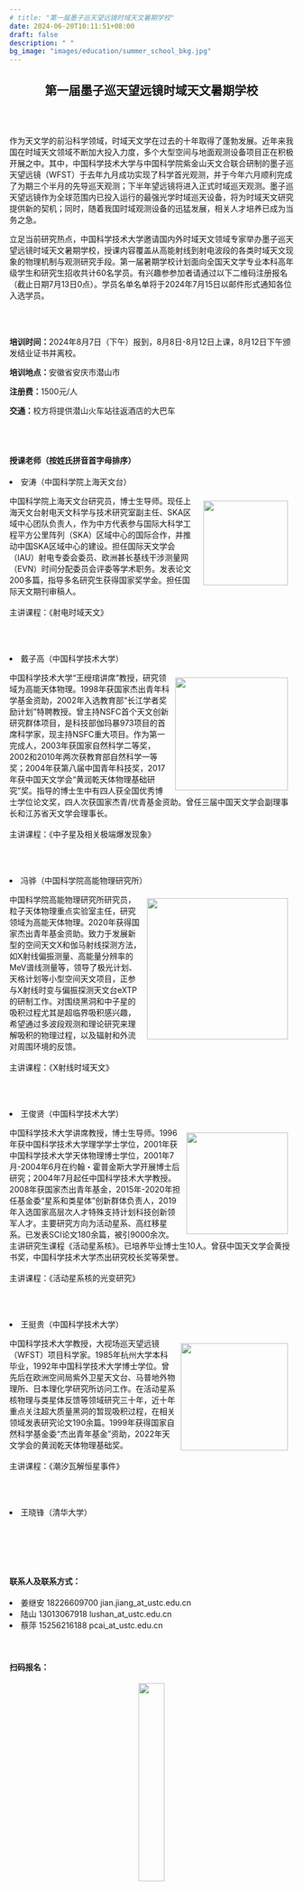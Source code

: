 ```yaml
---
# title: "第一届墨子巡天望远镜时域天文暑期学校"
date: 2024-06-20T10:11:51+08:00
draft: false
description: " "
bg_image: "images/education/summer_school_bkg.jpg"
---
```


## <center> 第一届墨子巡天望远镜时域天文暑期学校</center>

<br></br>

<p class="f12 indent" > 作为天文学的前沿科学领域，时域天文学在过去的十年取得了蓬勃发展。近年来我国在时域天文领域不断加大投入力度，多个大型空间与地面观测设备项目正在积极开展之中。其中，中国科学技术大学与中国科学院紫金山天文合联合研制的墨子巡天望远镜（WFST）于去年九月成功实现了科学首光观测，并于今年六月顺利完成了为期三个半月的先导巡天观测；下半年望远镜将进入正式时域巡天观测。墨子巡天望远镜作为全球范围内已投入运行的最强光学时域巡天设备，将为时域天文研究提供新的契机；同时，随着我国时域观测设备的迅猛发展，相关人才培养已成为当务之急。

立足当前研究热点，中国科学技术大学邀请国内外时域天文领域专家举办墨子巡天望远镜时域天文暑期学校，授课内容覆盖从高能射线到射电波段的各类时域天文现象的物理机制与观测研究手段。第一届暑期学校计划面向全国天文学专业本科高年级学生和研究生招收共计60名学员。有兴趣参参加者请通过以下二维码注册报名（截止日期7月13日0点）。学员名单名单将于2024年7月15日以邮件形式通知各位入选学员。</p>
<br></br>


<p class="f12"><b>培训时间：</b>2024年8月7日（下午）报到，8月8日-8月12日上课，8月12日下午颁发结业证书并离校。</p>

<p class="f12"><b>培训地点：</b>安徽省安庆市潜山市</p>

<p class="f12"><b>注册费：</b>1500元/人</p>


<p class="f12"><b>交通：</b>校方将提供潜山火车站往返酒店的大巴车</p>

<br></br>

#### <p class="f12"><b>授课老师（按姓氏拼音首字母排序）</b></p>

<li> 安涛（中国科学院上海天文台） </li>

<p style="width:100%;">
    <img src="/images/education/teachers/at.png" align="right" width=150px hspace="10" vspace="10">
     <p class="f12 indent" > 中国科学院上海天文台研究员，博士生导师。现任上海天文台射电天文科学与技术研究室副主任、SKA区域中心团队负责人，作为中方代表参与国际大科学工程平方公里阵列（SKA）区域中心的国际合作，并推动中国SKA区域中心的建设。担任国际天文学会（IAU）射电专委会委员、欧洲甚长基线干涉测量网（EVN）时间分配委员会评委等学术职务。发表论文200多篇，指导多名研究生获得国家奖学金。担任国际天文期刊审稿人。
<br></br>
    主讲课程：《射电时域天文》
    </p>
</p>

<br></br>

<li> 戴子高（中国科学技术大学） </li>

<p style="width:100%;">
    <img src="/images/education/teachers/dzg.png" align="right" width=200px hspace="10" vspace="10">
    <p class="f12 indent" >中国科学技术大学“王绶琯讲席”教授，研究领域为高能天体物理。1998年获国家杰出青年科学基金资助，2002年入选教育部“长江学者奖励计划”特聘教授。曾主持NSFC首个天文创新研究群体项目，是科技部伽玛暴973项目的首席科学家，现主持NSFC重大项目。作为第一完成人，2003年获国家自然科学二等奖，2002和2010年两次获教育部自然科学一等奖；2004年获第八届中国青年科技奖，2017年获中国天文学会“黄润乾天体物理基础研究”奖。指导的博士生中有四人获全国优秀博士学位论文奖，四人次获国家杰青/优青基金资助。曾任三届中国天文学会副理事长和江苏省天文学会理事长。
<br></br>
    主讲课程：《中子星及相关极端爆发现象》
    </p>
</p>

<br></br>

<li> 冯骅（中国科学院高能物理研究所）</li>

<p style="width:100%;">
    <img src="/images/education/teachers/fy.png" align="right" width=250px hspace="10" vspace="8">
      <p class="f12 indent" > 中国科学院高能物理研究所研究员，粒子天体物理重点实验室主任，研究领域为高能天体物理。2020年获得国家杰出青年基金资助。致力于发展新型的空间天文X和伽马射线探测方法，如X射线偏振测量、高能量分辨率的MeV谱线测量等，领导了极光计划、天格计划等小型空间天文项目，正参与X射线时变与偏振探测天文台eXTP的研制工作。对围绕黑洞和中子星的吸积过程尤其是超临界吸积感兴趣，希望通过多波段观测和理论研究来理解吸积的物理过程，以及辐射和外流对周围环境的反馈。
<br></br>
   主讲课程：《X射线时域天文》
    </p>
</p>

<br></br>

<li> 王俊贤（中国科学技术大学）</li>

<p style="width:100%;">
    <img src="/images/education/teachers/wjx.png" align="right" width=180px hspace="10" vspace="10">
   <p class="f12 indent" >中国科学技术大学讲席教授，博士生导师。1996年获中国科学技术大学理学学士学位，2001年获中国科学技术大学天体物理博士学位，2001年7月-2004年6月在约翰・霍普金斯大学开展博士后研究；2004年7月起任中国科学技术大学教授。2008年获国家杰出青年基金，2015年-2020年担任基金委“星系和类星体”创新群体负责人，2019年入选国家高层次人才特殊支持计划科技创新领军人才。主要研究方向为活动星系、高红移星系。已发表SCI论文180余篇，被引9000余次。主讲研究生课程《活动星系核》。已培养毕业博士生10人。曾获中国天文学会黄授书奖，中国科学技术大学杰出研究校长奖等荣誉。
<br></br>
   主讲课程：《活动星系核的光变研究》
   </p>
</p>

<br></br>

<li> 王挺贵（中国科学技术大学）</li>

<p style="width:100%;">
    <img src="/images/education/teachers/wtg.png" align="right" width=190px hspace="10" vspace="10">
  <p class="f12 indent" >中国科学技术大学教授，大视场巡天望远镜（WFST）项目科学家。1985年杭州大学本科毕业，1992年中国科学技术大学博士学位。曾先后在欧洲空间局紫外卫星天文台、马普地外物理所、日本理化学研究所访问工作。在活动星系核物理与类星体反馈等领域研究三十年，近十年重点关注超大质量黑洞的暂现吸积过程，在相关领域发表研究论文190余篇。1999年获得国家自然科学基金委“杰出青年基金”资助，2022年天文学会的黄润乾天体物理基础奖。  
  <br></br>
    主讲课程：《潮汐瓦解恒星事件》
    </p>
</p>

<br></br>

<p></p>
<li> 王晓锋（清华大学）</li>


<br></br>
<br></br>


#### <p class="f12"><b>联系人及联系方式：</b></p>

<p style="width:100%;">
  <p class="f12 indent" >
        <li>  姜继安 18226609700 jian.jiang_at_ustc.edu.cn </li>
        <li> 陆山 13013067918 lushan_at_ustc.edu.cn </li>
        <li> 蔡萍 15256216188 pcai_at_ustc.edu.cn </li>
  <br></br>
    </p>
</p>

#### <p class="f12"><b>扫码报名：</b></p>


<center><img src="/images/education/summer_school_qr_code.jpg" width="30%" /></center>

<br></br>

#### <p class="f12"><b>培训酒店地址：</b></p>

<li>潜山全力国际大酒店</li>

<center><iframe style="width: 100%;" height="430" frameborder="0" scrolling="no" marginheight="0" marginwidth="0" id="gmap_canvas" src="https://uri.amap.com/marker?position=116.456225,30.7261629&name=全力古井国际大酒店&src=mypage&coordinate=gaode&callnative=0"></iframe>
</center>

<br></br>

<div align="right">
  <p class="f12" >
中国科学技术大学天文学系
<br></br>
2024年6月25日
</p>
</div>
